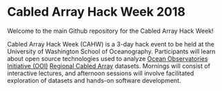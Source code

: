 # Cabled Array Hack Week 2018

Welcome to the main Github repository for the Cabled Array Hack Week!

Cabled Array Hack Week (CAHW) is a 3-day hack event to be held at the University of Washington School of Oceanography. Participants will learn about open source technologies used to analyze [Ocean Observatories Initiative (OOI)](https://oceanobservatories.org/) [Regional Cabled Array](http://www.interactiveoceans.washington.edu) datasets. Mornings will consist of interactive lectures, and afternoon sessions will involve facilitated exploration of datasets and hands-on software development.

